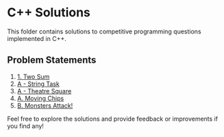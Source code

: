 # C++ Solutions

This folder contains solutions to competitive programming questions implemented in C++.

## Problem Statements

1. [1. Two Sum](https://leetcode.com/problems/two-sum/description/)
2. [A - String Task](https://codeforces.com/contest/118/problem/A)
3. [A - Theatre Square](https://codeforces.com/contest/1/problem/A)
4. [A. Moving Chips](https://codeforces.com/contest/1923/problem/A)
5. [B. Monsters Attack!](https://codeforces.com/contest/1923/problem/B)

Feel free to explore the solutions and provide feedback or improvements if you find any!